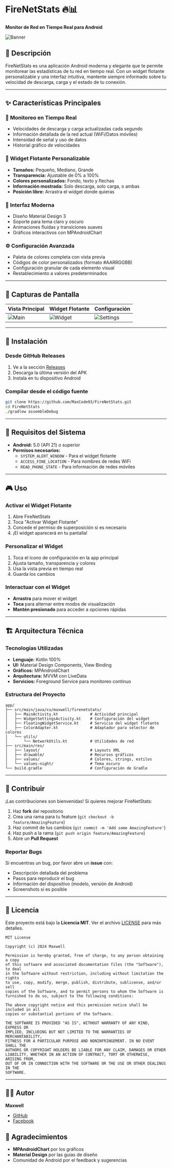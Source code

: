 # FireNetStats 🔥📊  
**Monitor de Red en Tiempo Real para Android**  

![Banner](https://via.placeholder.com/800x200?text=FireNetStats+Banner)  

## 📱 Descripción  
FireNetStats es una aplicación Android moderna y elegante que te permite monitorear las estadísticas de tu red en tiempo real. Con un widget flotante personalizable y una interfaz intuitiva, mantente siempre informado sobre tu velocidad de descarga, carga y el estado de tu conexión.  

---

## ✨ Características Principales  

### 🎯 **Monitoreo en Tiempo Real**  
- Velocidades de descarga y carga actualizadas cada segundo  
- Información detallada de la red actual (WiFi/Datos móviles)  
- Intensidad de señal y uso de datos  
- Historial gráfico de velocidades  

### 🎨 **Widget Flotante Personalizable**  
- **Tamaños:** Pequeño, Mediano, Grande  
- **Transparencia:** Ajustable de 0% a 100%  
- **Colores personalizados:** Fondo, texto y flechas  
- **Información mostrada:** Solo descarga, solo carga, o ambas  
- **Posición libre:** Arrastra el widget donde quieras  

### 🎪 **Interfaz Moderna**  
- Diseño Material Design 3  
- Soporte para tema claro y oscuro  
- Animaciones fluidas y transiciones suaves  
- Gráficos interactivos con MPAndroidChart  

### ⚙️ **Configuración Avanzada**  
- Paleta de colores completa con vista previa  
- Códigos de color personalizados (formato #AARRGGBB)  
- Configuración granular de cada elemento visual  
- Restablecimiento a valores predeterminados  

---

## 📸 Capturas de Pantalla  

| Vista Principal | Widget Flotante | Configuración |
|----------------|----------------|----------------|
| ![Main](https://via.placeholder.com/200x400?text=Main+Screen) | ![Widget](https://via.placeholder.com/200x400?text=Floating+Widget) | ![Settings](https://via.placeholder.com/200x400?text=Settings) |

---

## 🚀 Instalación  

### **Desde GitHub Releases**  
1. Ve a la sección [Releases](https://github.com/MaxCode93/FireNetStats/releases)  
2. Descarga la última versión del APK  
3. Instala en tu dispositivo Android  

### **Compilar desde el código fuente**  
```bash
git clone https://github.com/MaxCode93/FireNetStats.git
cd FireNetStats
./gradlew assembleDebug
```

---

## 🔧 Requisitos del Sistema  
- **Android:** 5.0 (API 21) o superior  
- **Permisos necesarios:**  
  - `SYSTEM_ALERT_WINDOW` - Para el widget flotante  
  - `ACCESS_FINE_LOCATION` - Para nombres de redes WiFi  
  - `READ_PHONE_STATE` - Para información de redes móviles  

---

## 🎮 Uso  

### **Activar el Widget Flotante**  
1. Abre FireNetStats  
2. Toca "Activar Widget Flotante"  
3. Concede el permiso de superposición si es necesario  
4. ¡El widget aparecerá en tu pantalla!  

### **Personalizar el Widget**  
1. Toca el ícono de configuración en la app principal  
2. Ajusta tamaño, transparencia y colores  
3. Usa la vista previa en tiempo real  
4. Guarda los cambios  

### **Interactuar con el Widget**  
- **Arrastra** para mover el widget  
- **Toca** para alternar entre modos de visualización  
- **Mantén presionado** para acceder a opciones rápidas  

---

## 🏗️ Arquitectura Técnica  

### **Tecnologías Utilizadas**  
- **Lenguaje:** Kotlin 100%  
- **UI:** Material Design Components, View Binding  
- **Gráficos:** MPAndroidChart  
- **Arquitectura:** MVVM con LiveData  
- **Servicios:** Foreground Service para monitoreo continuo  

### **Estructura del Proyecto**  
```
app/
├── src/main/java/cu/maxwell/firenetstats/
│   ├── MainActivity.kt              # Actividad principal
│   ├── WidgetSettingsActivity.kt    # Configuración del widget
│   ├── FloatingWidgetService.kt     # Servicio del widget flotante
│   ├── ColorAdapter.kt              # Adaptador para selector de colores
│   └── utils/
│       └── NetworkUtils.kt          # Utilidades de red
├── src/main/res/
│   ├── layout/                      # Layouts XML
│   ├── drawable/                    # Recursos gráficos
│   ├── values/                      # Colores, strings, estilos
│   └── values-night/                # Tema oscuro
└── build.gradle                     # Configuración de Gradle
```

---

## 🤝 Contribuir  
¡Las contribuciones son bienvenidas! Si quieres mejorar FireNetStats:  

1. Haz **fork** del repositorio  
2. Crea una rama para tu feature (`git checkout -b feature/AmazingFeature`)  
3. Haz commit de tus cambios (`git commit -m 'Add some AmazingFeature'`)  
4. Haz push a la rama (`git push origin feature/AmazingFeature`)  
5. Abre un **Pull Request**  

### **Reportar Bugs**  
Si encuentras un bug, por favor abre un **issue** con:  
- Descripción detallada del problema  
- Pasos para reproducir el bug  
- Información del dispositivo (modelo, versión de Android)  
- Screenshots si es posible  

---

## 📄 Licencia  
Este proyecto está bajo la **Licencia MIT**. Ver el archivo [LICENSE](LICENSE) para más detalles.  

```
MIT License

Copyright (c) 2024 Maxwell

Permission is hereby granted, free of charge, to any person obtaining a copy
of this software and associated documentation files (the "Software"), to deal
in the Software without restriction, including without limitation the rights
to use, copy, modify, merge, publish, distribute, sublicense, and/or sell
copies of the Software, and to permit persons to whom the Software is
furnished to do so, subject to the following conditions:

The above copyright notice and this permission notice shall be included in all
copies or substantial portions of the Software.

THE SOFTWARE IS PROVIDED "AS IS", WITHOUT WARRANTY OF ANY KIND, EXPRESS OR
IMPLIED, INCLUDING BUT NOT LIMITED TO THE WARRANTIES OF MERCHANTABILITY,
FITNESS FOR A PARTICULAR PURPOSE AND NONINFRINGEMENT. IN NO EVENT SHALL THE
AUTHORS OR COPYRIGHT HOLDERS BE LIABLE FOR ANY CLAIM, DAMAGES OR OTHER
LIABILITY, WHETHER IN AN ACTION OF CONTRACT, TORT OR OTHERWISE, ARISING FROM,
OUT OF OR IN CONNECTION WITH THE SOFTWARE OR THE USE OR OTHER DEALINGS IN THE
SOFTWARE.
```

---

## 👨‍💻 Autor  
**Maxwell**  
- [GitHub](https://github.com/MaxCode93)  
- [Facebook](https://facebook.com/MaxCode93)  

## 🙏 Agradecimientos  
- **MPAndroidChart** por los gráficos  
- **Material Design** por las guías de diseño  
- Comunidad de Android por el feedback y sugerencias
